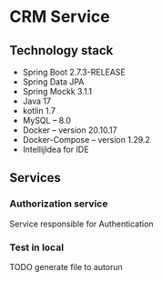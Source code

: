 # CRM Service

## Technology stack
- Spring Boot 2.7.3-RELEASE
- Spring Data JPA
- Spring Mockk 3.1.1
- Java 17
- kotlin 1.7
- MySQL – 8.0
- Docker – version 20.10.17
- Docker-Compose – version 1.29.2
- IntellijIdea for IDE

## Services

### Authorization service
Service responsible for Authentication

### Test in local
TODO generate file to autorun

